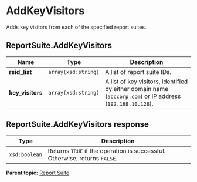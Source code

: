 # AddKeyVisitors

Adds key visitors from each of the specified report suites.

## ReportSuite.AddKeyVisitors

|Name|Type|Description|
|----|----|-----------|
|**rsid\_list** |`array(xsd:string)` |A list of report suite IDs.|
|**key\_visitors** |`array(xsd:string)` |A list of key visitors, identified by either domain name \(`abccorp.com`\) or IP address \(`192.168.10.128`\).|

## ReportSuite.AddKeyVisitors response

|Type|Description|
|----|-----------|
|`xsd:boolean` |Returns `TRUE` if the operation is successful. Otherwise, returns `FALSE`.|

**Parent topic:** [Report Suite](../../methods/report_suite/c_api_admin_methods_repsuite.md)

